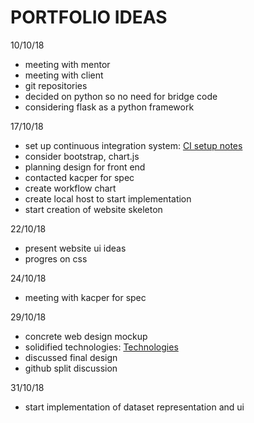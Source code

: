 # PORTFOLIO IDEAS

10/10/18
* meeting with mentor
* meeting with client
* git repositories
* decided on python so no need for bridge code
* considering flask as a python framework

17/10/18
* set up continuous integration system:
[CI setup notes](CISetupNotes.md)
* consider bootstrap, chart.js
* planning design for front end
* contacted kacper for spec
* create workflow chart
* create local host to start implementation
* start creation of website skeleton

22/10/18
* present website ui ideas
* progres on css

24/10/18
* meeting with kacper for spec

29/10/18
* concrete web design mockup
* solidified technologies:
[Technologies](Technologies.md)
* discussed final design
* github split discussion

31/10/18
* start implementation of dataset representation and ui
